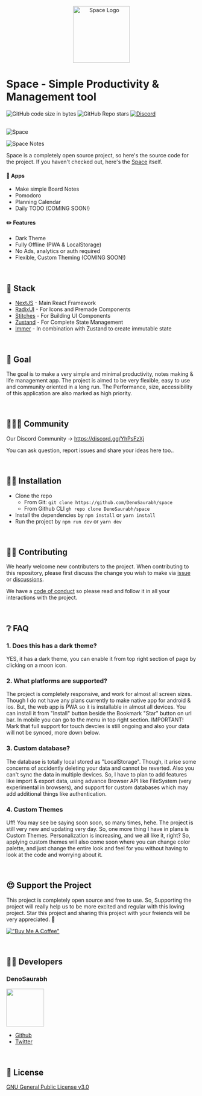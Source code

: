 <p align="center">
  <a href="https://space-gray.vercel.app">
    <img src="https://i.ibb.co/TRsp1GH/icon-512x512.png" width="150" height="150" alt="Space Logo">
  </a>
  <h1>Space - Simple Productivity & Management tool</h1>
</p>

<div>
    <img alt="GitHub code size in bytes" src="https://img.shields.io/github/languages/code-size/denosaurabh/space?style=for-the-badge">
    <img alt="GitHub Repo stars" src="https://img.shields.io/github/stars/denosaurabh/space?color=%23ffba08&style=for-the-badge">
    <a href="https://discord.gg/YhPsFzXj" target="_blank">
      <img alt="Discord" src="https://img.shields.io/discord/781116010009722891?style=for-the-badge">
    </a>
  </div>

<br />

![Space](https://i.ibb.co/JsL4MNj/space-desktop-1.webp)

![Space Notes](https://i.ibb.co/KLMsccj/space-board-notes.png)

Space is a completely open source project, so here's the source code for the project. If you haven't checked out, here's the [Space](https://space-gray.vercel.app) itself.

#### 🍎 Apps

- Make simple Board Notes
- Pomodoro
- Planning Calendar
- Daily TODO (COMING SOON!)

#### ✏️ Features

- Dark Theme
- Fully Offline (PWA & LocalStorage)
- No Ads, analytics or auth required
- Flexible, Custom Theming (COMING SOON!)

&nbsp;
&nbsp;

## 🍕 Stack

- [NextJS](https://nextjs.org) - Main React Framework
- [RadixUI](https://radix-ui.com) - For Icons and Premade Components
- [Stitches](https://stitches.dev) - For Building UI Components
- [Zustand](https://zustand.surge.sh) - For Complete State Management
- [Immer](https://immerjs.github.io/immer/) - In combination with Zustand to create immutable state

&nbsp;

## 🥅 Goal

The goal is to make a very simple and minimal productivity, notes making & life management app.
The project is aimed to be very flexible, easy to use and community oriented in a long run.
The Performance, size, accessibility of this application are also marked as high priority.

&nbsp;

## 🧑‍🤝‍🧑 Community

Our Discord Community → https://discord.gg/YhPsFzXj

You can ask question, report issues and share your ideas here too..

&nbsp;

## 👨‍💻 Installation

- Clone the repo
  - From Git: `git clone https://github.com/DenoSaurabh/space`
  - From Github CLI `gh repo clone DenoSaurabh/space`
    &nbsp;
- Install the dependencies by `npm install` or `yarn install`
  &nbsp;
- Run the project by `npm run dev` or `yarn dev`

&nbsp;

## 👷‍♂️ Contributing

We hearly welcome new contributers to the project. When contributing to this repository, please first discuss the change you wish to make via [issue](https://github.com/DenoSaurabh/space/issues/new) or [discussions](https://github.com/DenoSaurabh/space/discussions/new).

We have a [code of conduct](https://github.com/DenoSaurabh/space/blob/master/CODE_OF_CONDUCT.md) so please read and follow it in all your interactions with the project.

&nbsp;

## ❔ FAQ

### 1. Does this has a dark theme?

YES, it has a dark theme, you can enable it from top right section of page by clicking on a moon icon.

### 2. What platforms are supported?

The project is completely responsive, and work for almost all screen sizes. Though I do not have any plans currently to make native app for android & ios. But, the web app is PWA so it is installable in almost all devices. You can install it from "Install" button beside the Bookmark "Star" button on url bar. In mobile you can go to the menu in top right section.
IMPORTANT! Mark that full support for touch devcies is still ongoing and also your data will not be synced, more down below.

### 3. Custom database?

The database is totally local stored as "LocalStorage". Though, it arise some concerns of accidently deleting your data and cannot be reverted. Also you can't sync the data in multiple devices. So, I have to plan to add features like import & export data, using advance Browser API like FileSystem (very experimental in browsers), and support for custom databases which may add additional things like authentication.

### 4. Custom Themes

Uff! You may see be saying soon soon, so many times, hehe. The project is still very new and updating very day. So, one more thing I have in plans is Custom Themes. Personalization is increasing, and we all like it, right? So, applying custom themes will also come soon where you can change color palette, and just change the entire look and feel for you without having to look at the code and worrying about it.

&nbsp;

## 😍 Support the Project

This project is completely open source and free to use. So, Supporting the project will really help us to be more excited and regular with this loving project. Star this project and sharing this project with your freiends will be very appreciated. 🎉

[!["Buy Me A Coffee"](https://www.buymeacoffee.com/assets/img/custom_images/orange_img.png)](https://www.buymeacoffee.com/denosaurabh)

&nbsp;

## 👨‍💻 Developers

### DenoSaurabh

<img src="https://i.ibb.co/m56K1N1/dinosaur.png" width="100" height="100">

- [Github](https://github.com/denosaurabh)
- [Twitter](https://twitter.com/denosaurabh)

&nbsp;

## 🔨 License

[GNU General Public License v3.0](https://github.com/DenoSaurabh/space/blob/master/LICENSE.md)
